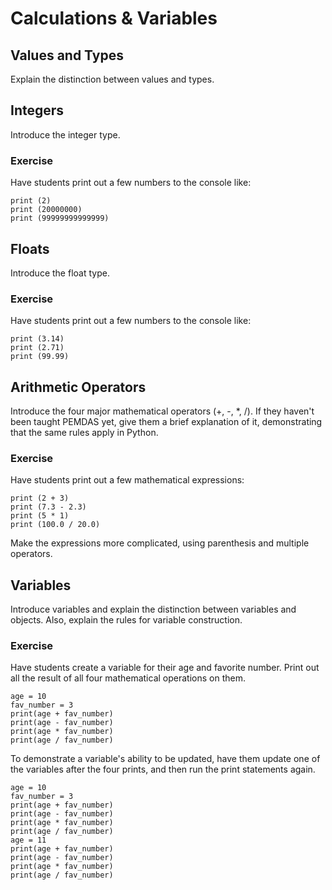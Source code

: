# Calculations & Variables
## Values and Types
Explain the distinction between values and types.

## Integers
Introduce the integer type.

### Exercise
Have students print out a few numbers to the console like:
```python3
print (2)
print (20000000)
print (99999999999999)
```

## Floats
Introduce the float type.

### Exercise
Have students print out a few numbers to the console like:
```python3
print (3.14)
print (2.71)
print (99.99)
```

## Arithmetic Operators
Introduce the four major mathematical operators (+, -, *, /).
If they haven't been taught PEMDAS yet, give them a brief explanation
of it, demonstrating that the same rules apply in Python.

### Exercise
Have students print out a few mathematical expressions:
```python3
print (2 + 3)
print (7.3 - 2.3)
print (5 * 1)
print (100.0 / 20.0)
```

Make the expressions more complicated, using parenthesis and multiple operators.

## Variables
Introduce variables and explain the distinction between variables
and objects. Also, explain the rules for variable construction.

### Exercise
Have students create a variable for their age and favorite number.
Print out all the result of all four mathematical operations on them.

```python3
age = 10
fav_number = 3
print(age + fav_number)
print(age - fav_number)
print(age * fav_number)
print(age / fav_number)
```

To demonstrate a variable's ability to be updated, have them update one of
the variables after the four prints, and then run the print statements again.

```python3
age = 10
fav_number = 3
print(age + fav_number)
print(age - fav_number)
print(age * fav_number)
print(age / fav_number)
age = 11
print(age + fav_number)
print(age - fav_number)
print(age * fav_number)
print(age / fav_number)
```